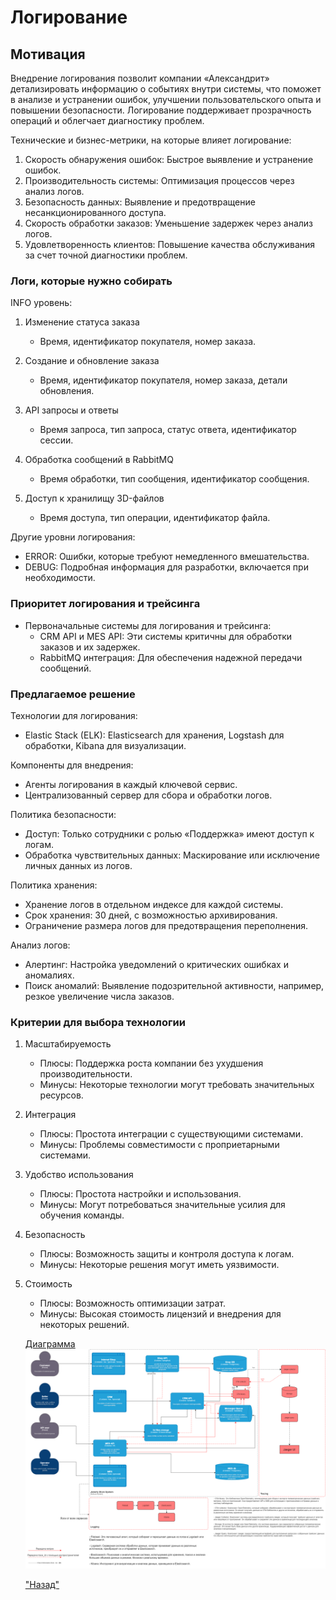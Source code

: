 # Логирование

## Мотивация

Внедрение логирования позволит компании «Александрит» детализировать информацию о событиях внутри системы, что поможет в анализе и устранении ошибок, улучшении пользовательского опыта и повышении безопасности. Логирование поддерживает прозрачность операций и облегчает диагностику проблем.

Технические и бизнес-метрики, на которые влияет логирование:
1. Скорость обнаружения ошибок: Быстрое выявление и устранение ошибок.
2. Производительность системы: Оптимизация процессов через анализ логов.
3. Безопасность данных: Выявление и предотвращение несанкционированного доступа.
4. Скорость обработки заказов: Уменьшение задержек через анализ логов.
5. Удовлетворенность клиентов: Повышение качества обслуживания за счет точной диагностики проблем.

### Логи, которые нужно собирать

INFO уровень:

1. Изменение статуса заказа
   - Время, идентификатор покупателя, номер заказа.

2. Создание и обновление заказа
   - Время, идентификатор покупателя, номер заказа, детали обновления.

3. API запросы и ответы
   - Время запроса, тип запроса, статус ответа, идентификатор сессии.

4. Обработка сообщений в RabbitMQ
   - Время обработки, тип сообщения, идентификатор сообщения.

5. Доступ к хранилищу 3D-файлов
   - Время доступа, тип операции, идентификатор файла.

Другие уровни логирования:

- ERROR: Ошибки, которые требуют немедленного вмешательства.
- DEBUG: Подробная информация для разработки, включается при необходимости.

### Приоритет логирования и трейсинга

- Первоначальные системы для логирования и трейсинга:
  - CRM API и MES API: Эти системы критичны для обработки заказов и их задержек.
  - RabbitMQ интеграция: Для обеспечения надежной передачи сообщений.

### Предлагаемое решение

Технологии для логирования:
- Elastic Stack (ELK): Elasticsearch для хранения, Logstash для обработки, Kibana для визуализации.

Компоненты для внедрения:
- Агенты логирования в каждый ключевой сервис.
- Централизованный сервер для сбора и обработки логов.

Политика безопасности:
- Доступ: Только сотрудники с ролью «Поддержка» имеют доступ к логам.
- Обработка чувствительных данных: Маскирование или исключение личных данных из логов.

Политика хранения:
- Хранение логов в отдельном индексе для каждой системы.
- Срок хранения: 30 дней, с возможностью архивирования.
- Ограничение размера логов для предотвращения переполнения.

Анализ логов:
- Алертинг: Настройка уведомлений о критических ошибках и аномалиях.
- Поиск аномалий: Выявление подозрительной активности, например, резкое увеличение числа заказов.

### Критерии для выбора технологии

1. Масштабируемость
   - Плюсы: Поддержка роста компании без ухудшения производительности.
   - Минусы: Некоторые технологии могут требовать значительных ресурсов.

2. Интеграция
   - Плюсы: Простота интеграции с существующими системами.
   - Минусы: Проблемы совместимости с проприетарными системами.

3. Удобство использования
   - Плюсы: Простота настройки и использования.
   - Минусы: Могут потребоваться значительные усилия для обучения команды.

4. Безопасность
   - Плюсы: Возможность защиты и контроля доступа к логам.
   - Минусы: Некоторые решения могут иметь уязвимости.

5. Стоимость
   - Плюсы: Возможность оптимизации затрат.
   - Минусы: Высокая стоимость лицензий и внедрения для некоторых решений.

   [Диаграмма](./logging.drawio)
   ![Диаграмма](./logging.drawio.png)


   
   ["Назад"](../README.md)
